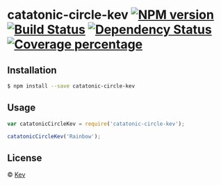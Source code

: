 # catatonic-circle-kev [![NPM version][npm-image]][npm-url] [![Build Status][travis-image]][travis-url] [![Dependency Status][daviddm-image]][daviddm-url] [![Coverage percentage][coveralls-image]][coveralls-url]
> 

## Installation

```sh
$ npm install --save catatonic-circle-kev
```

## Usage

```js
var catatonicCircleKev = require('catatonic-circle-kev');

catatonicCircleKev('Rainbow');
```
## License

 © [Kev]()


[npm-image]: https://badge.fury.io/js/catatonic-circle-kev.svg
[npm-url]: https://npmjs.org/package/catatonic-circle-kev
[travis-image]: https://travis-ci.org/kev-15/catatonic-circle-kev.svg?branch=master
[travis-url]: https://travis-ci.org/kev-15/catatonic-circle-kev
[daviddm-image]: https://david-dm.org/kev-15/catatonic-circle-kev.svg?theme=shields.io
[daviddm-url]: https://david-dm.org/kev-15/catatonic-circle-kev
[coveralls-image]: https://coveralls.io/repos/kev-15/catatonic-circle-kev/badge.svg
[coveralls-url]: https://coveralls.io/r/kev-15/catatonic-circle-kev
